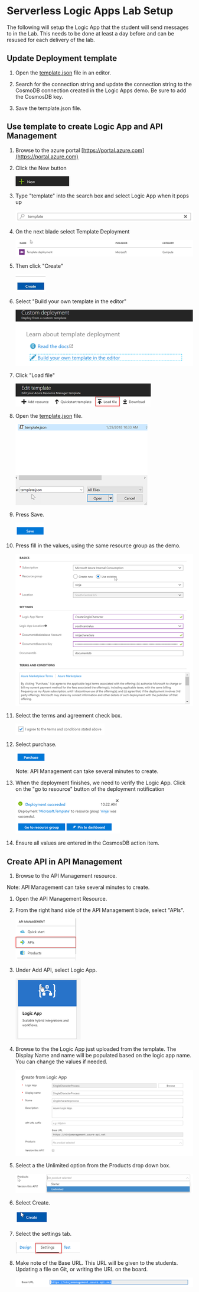 # Serverless Logic Apps Lab Setup

The following will setup the Logic App that the student will send messages to in the Lab.  This needs to be done at least a day before and can be resused for each delivery of the lab.

## Update Deployment template

1. Open the [template.json](template.json) file in an editor.

1. Search for the connection string and update the connection string to the CosmoDB connection created in the Logic Apps demo.  Be sure to add the CosmosDB key.

1. Save the template.json file.

## Use template to create Logic App and API Management

1. Browse to the azure portal [https://portal.azure.com](https://portal.azure.com)

1. Click the New button

    ![New Button](images/new_button.png "New Button")

1. Type "template" into the search box and select Logic App when it pops up

    ![Template](images/template_search.png "Template")

1. On the next blade select Template Deployment

    ![Template Deployment](images/template_deployment_results.png "Template Deployment")

1. Then click "Create"

    ![Create](images/create.png "Create")

1. Select "Build your own template in the editor"

    ![Build Template](images/template_build.png "Build Template")

1. Click "Load file"

    ![Build Template](images/template_load_file.png "Build Template")

1. Open the [template.json](template.json) file.

    ![Build Template](images/template_json.png "Build Template")

1. Press Save.

    ![Build Template](images/template_save.png "Build Template")

1. Press fill in the values, using the same resource group as the demo.

    ![Build Template](images/template_settings.png "Build Template")

1. Select the terms and agreement check box.

    ![Build Template](images/template_terms.png "Build Template")

1. Select purchase.

    ![Build Template](images/template_purchase.png "Build Template")

    Note:  API Management can take several minutes to create.

1. When the deployment finishes, we need to verify the Logic App. Click on the "go to resource" button of the deployment notification

    ![Go to Logic App](images/template_goto_deployment.png "Go to Logic App")

1. Ensure all values are entered in the CosmosDB action item.

## Create API in API Management

1. Browse to the API Management resource.

Note:  API Management can take several minutes to create.

1. Open the API Management Resource.

1. From the right hand side of the API Management blade, select "APIs".

    ![API Management](images/api_management_apis.png "API Management")

1. Under Add API, select Logic App.

    ![API Management](images/api_management_logic_app.png "API Management")

1. Browse to the the Logic App just uploaded from the template. The Display Name and name will be populated based on the logic app name.  You can change the values if needed.

    ![API Management](images/api_management_create_logic_app.png "API Management")

1. Select a the Unlimited option from the Products drop down box.

    ![API Management](images/api_mangement_products.png "API Management")

1. Select Create.

    ![API Management](images/api_management_create.png "API Management")

1. Select the settings tab.

    ![API Management](images/api_management_settings.png "API Management")

1. Make note of the Base URL.  This URL will be given to the students.  Updating a file on Git, or writing the URL on the board.

    ![API Management](images/api_management_base_url.png "API Management")